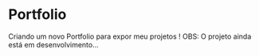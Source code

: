 # Portfolio
Criando um novo Portfolio para expor meu projetos !
OBS: O projeto ainda está em desenvolvimento...
